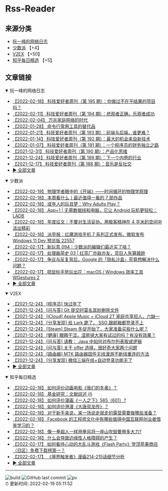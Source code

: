 # Rss-Reader

## 来源分类

* [阮一峰的网络日志](#阮一峰的网络日志)
* [少数派](#少数派) 【+4】
* [V2EX](#V2EX) 【+50】
* [知乎每日精选](#知乎每日精选) 【+5】

## 文章链接

<details open>
    <summary id="阮一峰的网络日志">
     阮一峰的网络日志
    </summary>


* [【2022-02-18】 科技爱好者周刊（第 195 期）：你做过不在乎结果的项目吗？](http://www.ruanyifeng.com/blog/2022/02/weekly-issue-195.html)
* [【2022-02-11】 科技爱好者周刊（第 194 期）：悲观者正确，乐观者成功](http://www.ruanyifeng.com/blog/2022/02/weekly-issue-194.html)
* [【2022-02-04】 万兆家庭网络的时代](http://www.ruanyifeng.com/blog/2022/02/10g-ethernet.html)
* [【2022-01-28】 命令行常用工具的替代品](http://www.ruanyifeng.com/blog/2022/01/cli-alternative-tools.html)
* [【2022-01-21】 科技爱好者周刊（第 193 期）：前端与后端，谁更难？](http://www.ruanyifeng.com/blog/2022/01/weekly-issue-193.html)
* [【2022-01-14】 科技爱好者周刊（第 192 期）：最大的机会来自新技术](http://www.ruanyifeng.com/blog/2022/01/weekly-issue-192.html)
* [【2022-01-07】 科技爱好者周刊（第 191 期）：一个程序员的财务独立之路](http://www.ruanyifeng.com/blog/2022/01/weekly-issue-191.html)
* [【2021-12-31】 科技爱好者周刊（第 190 期）：产品化思维](http://www.ruanyifeng.com/blog/2021/12/weekly-issue-190.html)
* [【2021-12-24】 科技爱好者周刊（第 189 期）：下一个内卷的行业](http://www.ruanyifeng.com/blog/2021/12/weekly-issue-189.html)
* [【2021-12-17】 科技爱好者周刊（第 188 期）：音乐是反社交](http://www.ruanyifeng.com/blog/2021/12/weekly-issue-188.html)
* [:arrow_forward: 全部文章](data/阮一峰的网络日志.md)
</details>

<details open>
    <summary id="少数派">
     少数派
    </summary>


* [【2022-02-19】 物理学者眼中的《开端》——时间循环的物理学原理](https://sspai.com/post/71157)
* [【2022-02-18】 本周看什么丨最近值得一看的 7 部作品](https://sspai.com/post/71525)
* [【2022-02-18】 成年人的玩具梦：Why Adults Play？](https://sspai.com/post/71458)
* [【2022-02-18】 App+1 | 无需数据线和电脑，它让 Android 玩机更轻松：LADB](https://sspai.com/post/71355)
* [【2022-02-18】 年度征文｜不要对生活妥协，用极客精神在 4 平米的空间中活出精彩](https://sspai.com/post/70764)
* [【2022-02-18】 派早报：红魔游戏手机 7 系列正式发布、微软发布 Windows 11 Dev 预览版 22557](https://sspai.com/post/71510)
* [【2022-02-17】 新玩意 094｜少数派的编辑们最近买了啥？](https://sspai.com/post/71502)
* [【2022-02-17】 处理器简史 03 | 红蓝厂亦敌亦友，蓝巨人失算踉跄](https://sspai.com/prime/story/sv-anecdotes-03)
* [【2022-02-17】 争议与反复背后，Google 的「隐私沙盒」究竟想解决什么问题？](https://sspai.com/post/71499)
* [【2022-02-17】 把鼠标手势玩出花：macOS / Windows 效率工具 WGestures 2](https://sspai.com/post/71475)
* [:arrow_forward: 全部文章](data/少数派.md)
</details>

<details open>
    <summary id="V2EX">
     V2EX
    </summary>


* [【2021-12-24】 [程序员] 快过年了](https://www.v2ex.com/t/824201)
* [【2021-12-24】 [问与答] Git 提交时莫名其妙删除文件](https://www.v2ex.com/t/824200)
* [【2021-12-24】 [iCloud] Apple Music + iCloud 2T 家庭共享招人，六缺一](https://www.v2ex.com/t/824199)
* [【2021-12-24】 [分享发现] 给 Lark 跪了， SSO 跟邮箱都登录不上](https://www.v2ex.com/t/824198)
* [【2021-12-24】 [Steam] Steam 冬促开始了，大家准备买些什么呢？](https://www.v2ex.com/t/824197)
* [【2021-12-24】 [健康] 眼睛干涩，湿房镜大家有试过的吗？有没有效果？](https://www.v2ex.com/t/824196)
* [【2021-12-24】 [问与答] 请教： Java 中如何对布尔列表取或逻辑](https://www.v2ex.com/t/824194)
* [【2021-12-24】 [问与答] 关于 offer 选择，很好奇大家两个问题](https://www.v2ex.com/t/824192)
* [【2021-12-24】 [路由器] MTK 路由器固件无线漫游不断线重连的方法](https://www.v2ex.com/t/824191)
* [【2021-12-24】 [分享发现] 微信三端在线+自动登录功能无了](https://www.v2ex.com/t/824190)
* [:arrow_forward: 全部文章](data/V2EX.md)
</details>

<details open>
    <summary id="知乎每日精选">
     知乎每日精选
    </summary>


* [【2022-02-18】 如何评价动画电影《我们的冬奥》？](http://www.zhihu.com/question/511627455/answer/2354057481?utm_campaign=rss&utm_medium=rss&utm_source=rss&utm_content=title)
* [【2022-02-18】 基金研究：文献综述 (I)](http://zhuanlan.zhihu.com/p/469122368?utm_campaign=rss&utm_medium=rss&utm_source=rss&utm_content=title)
* [【2022-02-18】 如何评价漫画《一人之下》565（601）?](http://www.zhihu.com/question/517183446/answer/2353784744?utm_campaign=rss&utm_medium=rss&utm_source=rss&utm_content=title)
* [【2022-02-18】 如何评价港漫《大唐双龙传》？](http://www.zhihu.com/question/517099546/answer/2353745336?utm_campaign=rss&utm_medium=rss&utm_source=rss&utm_content=title)
* [【2022-02-18】 对于新手来说，来一场说走就走的露营需要做哪些准备？](http://www.zhihu.com/question/516604487/answer/2353842361?utm_campaign=rss&utm_medium=rss&utm_source=rss&utm_content=title)
* [【2022-02-18】 Facebook 的工程师文化中有哪些值得中国互联网创业者借鉴学习的？](http://www.zhihu.com/question/19789676/answer/2352120063?utm_campaign=rss&utm_medium=rss&utm_source=rss&utm_content=title)
* [【2022-02-18】 像一拳超人一样用拳风将一座山吹毁要用多大力?](http://www.zhihu.com/question/440895332/answer/2325952652?utm_campaign=rss&utm_medium=rss&utm_source=rss&utm_content=title)
* [【2022-02-18】 什么会导致边缘性人格障碍的产生？](http://www.zhihu.com/question/329850834/answer/2353219014?utm_campaign=rss&utm_medium=rss&utm_source=rss&utm_content=title)
* [【2022-02-17】 如何看待心动的大乱斗游戏《Flash Party》登顶苹果商店（日区）免费下载榜第一？](http://www.zhihu.com/question/517121372/answer/2352905552?utm_campaign=rss&utm_medium=rss&utm_source=rss&utm_content=title)
* [【2022-02-17】 《境界触发者》漫画214-215话细节分析](http://zhuanlan.zhihu.com/p/430861963?utm_campaign=rss&utm_medium=rss&utm_source=rss&utm_content=title)
* [:arrow_forward: 全部文章](data/知乎每日精选.md)
</details>


---

![build](https://github.com/LikaiLee/rss-reader/workflows/rss%20reader/badge.svg)
![GitHub last commit](https://img.shields.io/github/last-commit/likailee/rss-reader)
![pv](https://pageview.vercel.app/?github_user=likailee) <br>
:alarm_clock: 更新时间: 2022-02-19 05:11:52